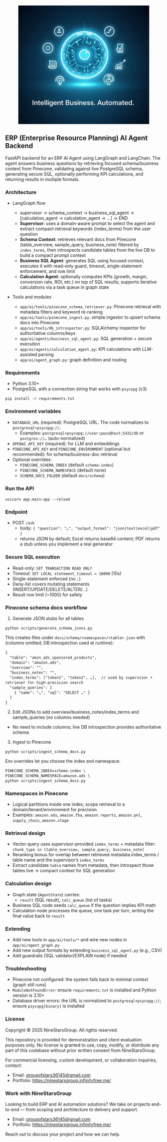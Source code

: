 <p align="center">
  <a href="https://ninestarsgroup.infinityfree.me/">
    <img src="logo.jpeg" alt="NineStarsGroup – ERP AI Agent" width="420" />
  </a>
</p>

## ERP (Enterprise Resource Planning) AI Agent Backend

FastAPI backend for an ERP AI Agent using LangGraph and LangChain. The agent answers business questions by retrieving focused schema/business context from Pinecone, validating against live PostgreSQL schema, generating secure SQL, optionally performing KPI calculations, and returning results in multiple formats.

### Architecture
- LangGraph flow
  - supervisor → schema_context → business_sql_agent → [calculation_agent → calculation_agent → …] → END
  - **Supervisor**: uses a domain-aware prompt to select the agent and extract compact retrieval keywords (index_terms) from the user question
  - **Schema Context**: retrieves relevant docs from Pinecone (table_overview, sample_query, business_note) filtered by `index_terms`, then introspects candidate tables from the live DB to build a compact prompt context
  - **Business SQL Agent**: generates SQL using focused context, executes it with read-only guard, timeout, single-statement enforcement, and row limit
  - **Calculation Agent**: optionally computes KPIs (growth, margin, conversion rate, ROI, etc.) on top of SQL results; supports iterative calculations via a task queue in graph state

- Tools and modules
  - `app/ai/tools/pinecone_schema_retriever.py`: Pinecone retrieval with metadata filters and keyword re-ranking
  - `app/ai/tools/pinecone_ingest.py`: simple ingestor to upsert schema docs into Pinecone
  - `app/ai/tools/db_introspector.py`: SQLAlchemy inspector for authoritative columns/keys
  - `app/ai/agents/business_sql_agent.py`: SQL generation + secure execution
  - `app/ai/agents/calculation_agent.py`: KPI calculations with LLM-assisted parsing
  - `app/ai/agent_graph.py`: graph definition and routing

### Requirements
- Python 3.10+
- PostgreSQL with a connection string that works with `psycopg` (v3)

```
pip install -r requirements.txt
```

### Environment variables
- `DATABASE_URL` (required): PostgreSQL URL. The code normalizes to `postgresql+psycopg://`.
  - Examples: `postgresql+psycopg://user:pass@host:5432/db` or `postgres://…` (auto-normalized)
- `OPENAI_API_KEY` (required): for LLM and embeddings
- `PINECONE_API_KEY` and `PINECONE_ENVIRONMENT` (optional but recommended): for schema/business-doc retrieval
- Optional overrides:
  - `PINECONE_SCHEMA_INDEX` (default `schema-index`)
  - `PINECONE_SCHEMA_NAMESPACE` (default none)
  - `SCHEMA_DOCS_FOLDER` (default `docs/schema`)

### Run the API
```
uvicorn app.main:app --reload
```

### Endpoint
- POST `/ask`
  - body: `{ "question": "…", "output_format": "json|text|excel|pdf" }`
  - returns JSON by default; Excel returns base64 content; PDF returns a stub unless you implement a real generator

### Secure SQL execution
- Read-only: `SET TRANSACTION READ ONLY`
- Timeout: `SET LOCAL statement_timeout = 10000` (10s)
- Single-statement enforced (no `;`)
- Deny-list covers mutating statements (INSERT/UPDATE/DELETE/ALTER/…)
- Result row limit (~1000) for safety

### Pinecone schema docs workflow
1) Generate JSON stubs for all tables
```
python scripts/generate_schema_jsons.py
```
This creates files under `docs/schema/<namespace>/<table>.json` with (columns omitted; DB introspection used at runtime):
```
{
  "table": "amzn_ads_sponsored_products",
  "domain": "amazon.ads",
  "overview": "",
  "business_notes": "",
  "index_terms": ["token1", "token2", …],  // used by supervisor + retriever for high-precision search
  "sample_queries": [
    { "name": "…", "sql": "SELECT …" }
  ]
}
```

2) Edit JSONs to add overview/business_notes/index_terms and sample_queries (no columns needed)
  - No need to include columns; live DB introspection provides authoritative schema

3) Ingest to Pinecone
```
python scripts/ingest_schema_docs.py
```
Env overrides let you choose the index and namespace:
```
PINECONE_SCHEMA_INDEX=schema-index \
PINECONE_SCHEMA_NAMESPACE=amazon.ads \
python scripts/ingest_schema_docs.py
```

### Namespaces in Pinecone
- Logical partitions inside one index; scope retrieval to a domain/tenant/environment for precision
- Examples: `amazon.ads`, `amazon.fba`, `amazon.reports`, `amazon.pnl`, `supply_chain`, `amazon.stage`

### Retrieval design
- Vector query uses supervisor-provided `index_terms` + metadata filter: `chunk_type in [table_overview, sample_query, business_note]`
- Reranking bonus for overlap between retrieved metadata.index_terms / table name and the supervisor’s `index_terms`
- Extract candidate `table` names from metadata, then introspect those tables live → compact context for SQL generation

### Calculation design
- Graph state (`AgentState`) carries:
  - `result` (SQL result), `calc_queue` (list of tasks)
- Business SQL node seeds `calc_queue` if the question implies KPI math
- Calculation node processes the queue, one task per turn, writing the final value back to `result`

### Extending
- Add new tools in `app/ai/tools/*` and wire new nodes in `app/ai/agent_graph.py`
- Add new output formats by extending `business_sql_agent.py` (e.g., CSV)
- Add guardrails (SQL validator/EXPLAIN node) if needed

### Troubleshooting
- Pinecone not configured: the system falls back to minimal context (graph still runs)
- `ModuleNotFoundError`: ensure `requirements.txt` is installed and Python version is 3.10+
- Database driver errors: the URL is normalized to `postgresql+psycopg://`; ensure `psycopg[binary]` is installed

### License
Copyright © 2025 NineStarsGroup. All rights reserved.

This repository is provided for demonstration and client evaluation purposes only. No license is granted to use, copy, modify, or distribute any part of this codebase without prior written consent from NineStarsGroup.

For commercial licensing, custom development, or collaboration inquiries, contact:
- Email: groupofstars36145@gmail.com
- Portfolio: https://ninestarsgroup.infinityfree.me/


### Work with NineStarsGroup
Looking to build ERP and AI automation solutions? We take on projects end-to-end — from scoping and architecture to delivery and support.

- Email: groupofstars36145@gmail.com
- Portfolio: https://ninestarsgroup.infinityfree.me/

Reach out to discuss your project and how we can help.
